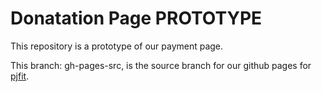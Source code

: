 # Donatation Page PROTOTYPE

This repository is a prototype of our payment page.

This branch: gh-pages-src, is the source branch for our github pages for [pjfit](https://pjfitacc.github.io/donate/).
